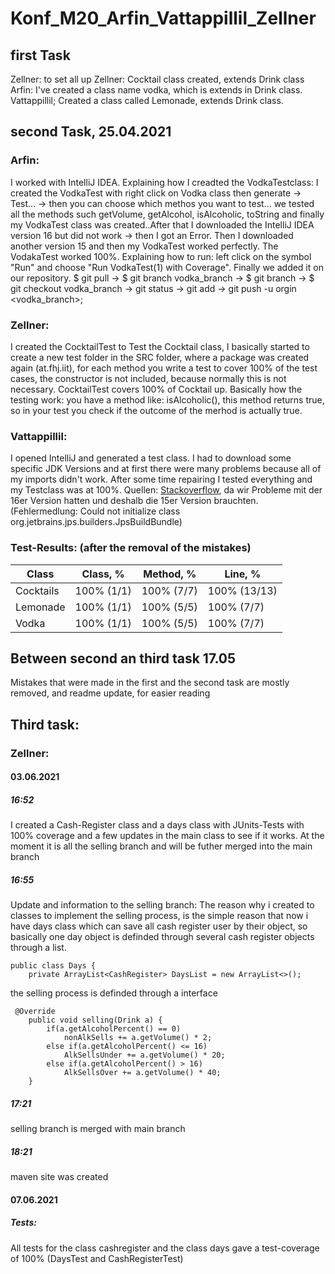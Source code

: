 # Konf_M20_Arfin_Vattappillil_Zellner

## first Task
Zellner: to set all up
Zellner: Cocktail class created, extends Drink class
Arfin: I've created a class name vodka, which is extends in Drink class. 
Vattappillil; Created a class called Lemonade, extends Drink class. 

## second Task, 25.04.2021
### Arfin:
I worked with IntelliJ IDEA. Explaining how I creadted  the VodkaTestclass: I created the VodkaTest with right click on Vodka class then generate -> Test... -> then you can choose which methos you want to test... we tested all the methods such getVolume, getAlcohol, isAlcoholic, toString and finally my VodkaTest class was created..After that I downloaded the IntelliJ IDEA version 16 but did not work -> then I got an Error. Then I downloaded another version 15 and then my VodkaTest worked perfectly. The VodakaTest worked 100%. Explaining how to run: left click on the symbol "Run" and choose "Run VodkaTest(1) with Coverage". Finally we added it on our repository. $ git pull -> $ git branch vodka_branch -> $ git branch -> $ git checkout vodka_branch -> git status -> git add -> git push -u orgin <vodka_branch>; 
### Zellner:
I created the CocktailTest to Test the Cocktail class, I basically started to create a new test folder in the SRC folder, where a package was created again (at.fhj.iit), for each method you write a test to cover 100% of the test cases, the constructor is not included, because normally this is not necessary. CocktailTest covers 100% of Cocktail up. Basically how the testing work:
you have a method like: isAlcoholic(), this method returns true, so in your test you check if the outcome of the merhod is actually true.
### Vattappillil:
I opened IntelliJ and generated a test class. I had to download some specific JDK Versions and at first there were many problems because all of my imports didn't work. After some time repairing I tested everything and my Testclass was at 100%. 
Quellen: [Stackoverflow](https://stackoverflow.com/), da wir Probleme mit der 16er Version hatten und deshalb die 15er Version brauchten. (Fehlermedlung: Could not initialize class org.jetbrains.jps.builders.JpsBuildBundle)
### Test-Results: (after the removal of the mistakes)
|Class     | Class, %   | Method, %  | Line, %      |
|----------|------------|------------|--------------|
|Cocktails | 100% (1/1) | 100% (7/7) | 100% (13/13) | 
|Lemonade	 | 100% (1/1) | 100% (5/5) | 100% (7/7)   |
|Vodka	   | 100% (1/1) | 100% (5/5) | 100% (7/7)   |

## Between second an third task 17.05
Mistakes that were made in the first and the second task are mostly removed, and readme update, for easier reading

## Third task:
### Zellner:
#### 03.06.2021 
##### 16:52
I created a Cash-Register class and a days class with JUnits-Tests with 100% coverage and a few updates in the main class to see if it works. At the moment it is all the selling branch and will be futher merged into the main branch
##### 16:55
Update and information to the selling branch:
The reason why i created to classes to implement the selling process, is the simple reason that now i have days class which can save all cash register user by their object, so basically one day object is definded through several cash register objects through a list.
```
public class Days {
    private ArrayList<CashRegister> DaysList = new ArrayList<>();
```
the selling process is definded through a interface
```
 @Override
    public void selling(Drink a) {
        if(a.getAlcoholPercent() == 0)
            nonAlkSells += a.getVolume() * 2;
        else if(a.getAlcoholPercent() <= 16)
            AlkSellsUnder += a.getVolume() * 20;
        else if(a.getAlcoholPercent() > 16)
            AlkSellsOver += a.getVolume() * 40;
    }
```
##### 17:21
selling branch is merged with main branch
##### 18:21
maven site was created
#### 07.06.2021
##### Tests:
All tests for the class cashregister and the class days gave a test-coverage of 100% (DaysTest and CashRegisterTest)
